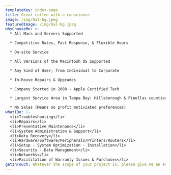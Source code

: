 ```yaml
---
templateKey: index-page
title: Great coffee with a conscience
image: /img/hal-bg.jpeg
featuredImage: /img/hal-bg.jpeg
whyChooseMe: >-
  * All Macs and Servers Supported

  * Competitive Rates, Fast Response, & Flexible Hours

  * On-site Service

  * All Versions of the Macintosh OS Supported

  * Any kind of User; from Individual to Corporate

  * In-house Repairs & Upgrades

  * Company Started in 2000 - Apple Certified Tech

  * Largest Service Area in Tampa Bay: Hillsborough & Pinellas counties (other areas available)

  * No Sales (Means no profit motiviated preferences)
whatIDo: |-
  <li>Troubleshooting</li>
  <li>Repairs</li>
  <li>Preventative Maintenance</li>
  <li>System Administration & Support</li>
  <li>Data Recovery</li>
  <li>Hardware/Software/Peripherals/Printers/Routers</li>
  <li>Setup - System Optimization - Installation</li>
  <li>Security - Data Management</li>
  <li>Networks</li>
  <li>Facilitation of Warranty Issues & Purchases</li>
getInTouch: Whatever the scope of your project is, please give me an email, text, or call!
---
```

